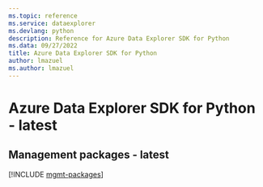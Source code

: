 ```yaml
---
ms.topic: reference
ms.service: dataexplorer
ms.devlang: python
description: Reference for Azure Data Explorer SDK for Python
ms.data: 09/27/2022
title: Azure Data Explorer SDK for Python
author: lmazuel
ms.author: lmazuel
---
```

# Azure Data Explorer SDK for Python - latest

## Management packages - latest
[!INCLUDE [mgmt-packages](data-explorer-mgmt-index.md)]